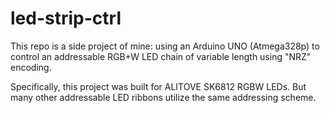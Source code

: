 # led-strip-ctrl
This repo is a side project of mine: using an Arduino UNO (Atmega328p) to control an addressable RGB+W LED chain of variable length using "NRZ" encoding.

Specifically, this project was built for ALITOVE SK6812 RGBW LEDs. But many other addressable LED ribbons utilize the same addressing scheme.
